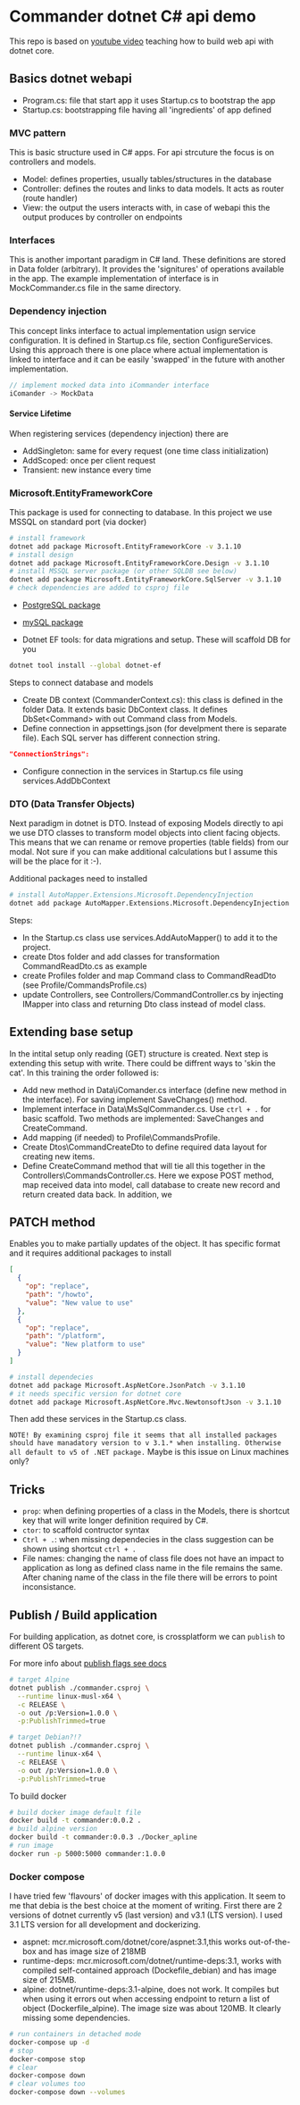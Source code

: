 # Commander dotnet C# api demo

This repo is based on [youtube video](https://youtube.com/watch?v=fmvcAzHpsk8) teaching how to build web api with dotnet core.

## Basics dotnet webapi

- Program.cs: file that start app it uses Startup.cs to bootstrap the app
- Startup.cs: bootstrapping file having all 'ingredients' of app defined

### MVC pattern

This is basic structure used in C# apps. For api strcuture the focus is on controllers and models.

- Model: defines properties, usually tables/structures in the database
- Controller: defines the routes and links to data models. It acts as router (route handler)
- View: the output the users interacts with, in case of webapi this the output produces by controller on endpoints

### Interfaces

This is another important paradigm in C# land. These definitions are stored in Data folder (arbitrary). It provides the 'signitures' of operations available in the app. The example implementation of interface is in MockCommander.cs file in the same directory.

### Dependency injection

This concept links interface to actual implementation usign service configuration. It is defined in Startup.cs file, section ConfigureServices. Using this approach there is one place where actual implementation is linked to interface and it can be easily 'swapped' in the future with another implementation.

```C#
// implement mocked data into iCommander interface
iComander -> MockData
```

#### Service Lifetime

When registering services (dependency injection) there are

- AddSingleton: same for every request (one time class initialization)
- AddScoped: once per client request
- Transient: new instance every time

### Microsoft.EntityFrameworkCore

This package is used for connecting to database. In this project we use MSSQL on standard port (via docker)

```bash
# install framework
dotnet add package Microsoft.EntityFrameworkCore -v 3.1.10
# install design
dotnet add package Microsoft.EntityFrameworkCore.Design -v 3.1.10
# install MSSQL server package (or other SQLDB see below)
dotnet add package Microsoft.EntityFrameworkCore.SqlServer -v 3.1.10
# check dependencies are added to csproj file
```

- [PostgreSQL package](https://www.npgsql.org/efcore/#additional-configuration-for-aspnet-core-applications)
- [mySQL package](https://dev.mysql.com/doc/connector-net/en/connector-net-entityframework-core-example.html)

- Dotnet EF tools: for data migrations and setup. These will scaffold DB for you

```bash
dotnet tool install --global dotnet-ef
```

Steps to connect database and models

- Create DB context (CommanderContext.cs): this class is defined in the folder Data. It extends basic DbContext class. It defines DbSet\<Command> with out Command class from Models.
- Define connection in appsettings.json (for develpment there is separate file). Each SQL server has different connection string.

```json
"ConnectionStrings":
```

- Configure connection in the services in Startup.cs file using services.AddDbContext

### DTO (Data Transfer Objects)

Next paradigm in dotnet is DTO. Instead of exposing Models directly to api we use DTO classes to transform model objects into client facing objects. This means that we can rename or remove properties (table fields) from our modal. Not sure if you can make additional calculations but I assume this will be the place for it :-).

Additional packages need to installed

```bash
# install AutoMapper.Extensions.Microsoft.DependencyInjection
dotnet add package AutoMapper.Extensions.Microsoft.DependencyInjection
```

Steps:

- In the Startup.cs class use services.AddAutoMapper() to add it to the project.
- create Dtos folder and add classes for transformation CommandReadDto.cs as example
- create Profiles folder and map Command class to CommandReadDto (see Profile/CommandsProfile.cs)
- update Controllers, see Controllers/CommandController.cs by injecting IMapper into class and returning Dto class instead of model class.

## Extending base setup

In the intital setup only reading (GET) structure is created. Next step is extending this setup with write. There could be diffrent ways to 'skin the cat'. In this training the order followed is:

- Add new method in Data\iComander.cs interface (define new method in the interface). For saving implement SaveChanges() method.
- Implement interface in Data\MsSqlCommander.cs. Use `ctrl + .` for basic scaffold. Two methods are implemented: SaveChanges and CreateCommand.
- Add mapping (if needed) to Profile\CommandsProfile.
- Create Dtos\CommandCreateDto to define required data layout for creating new items.
- Define CreateCommand method that will tie all this together in the Controllers\CommandsController.cs. Here we expose POST method, map received data into model, call database to create new record and return created data back. In addition, we

## PATCH method

Enables you to make partially updates of the object. It has specific format and it requires additional packages to install

```json
[
  {
    "op": "replace",
    "path": "/howto",
    "value": "New value to use"
  },
  {
    "op": "replace",
    "path": "/platform",
    "value": "New platform to use"
  }
]
```

```bash
# install dependecies
dotnet add package Microsoft.AspNetCore.JsonPatch -v 3.1.10
# it needs specific version for dotnet core
dotnet add package Microsoft.AspNetCore.Mvc.NewtonsoftJson -v 3.1.10
```

Then add these services in the Startup.cs class.

`NOTE! By examining csproj file it seems that all installed packages should have manadatory version to v 3.1.* when installing. Otherwise all default to v5 of .NET package.` Maybe is this issue on Linux machines only?

## Tricks

- `prop`: when defining properties of a class in the Models, there is shortcut key that will write longer definition required by C#.
- `ctor`: to scaffold contructor syntax
- `Ctrl + .`: when missing dependecies in the class suggestion can be shown using shortcut `ctrl + .`
- File names: changing the name of class file does not have an impact to application as long as defined class name in the file remains the same. After chaning name of the class in the file there will be errors to point inconsistance.

## Publish / Build application

For building application, as dotnet core, is crossplatform we can `publish` to different OS targets.

For more info about [publish flags see docs](https://docs.microsoft.com/en-us/dotnet/core/tools/dotnet-publish)

```bash
# target Alpine
dotnet publish ./commander.csproj \
  --runtime linux-musl-x64 \
  -c RELEASE \
  -o out /p:Version=1.0.0 \
  -p:PublishTrimmed=true

# target Debian?!?
dotnet publish ./commander.csproj \
  --runtime linux-x64 \
  -c RELEASE \
  -o out /p:Version=1.0.0 \
  -p:PublishTrimmed=true

```

To build docker

```bash
# build docker image default file
docker build -t commander:0.0.2 .
# build alpine version
docker build -t commander:0.0.3 ./Docker_apline
# run image
docker run -p 5000:5000 commander:1.0.0
```

### Docker compose

I have tried few 'flavours' of docker images with this application. It seem to me that debia is the best choice at the moment of writing. First there are 2 versions of dotnet currently v5 (last version) and v3.1 (LTS version). I used 3.1 LTS version for all development and dockerizing.

- aspnet: mcr.microsoft.com/dotnet/core/aspnet:3.1,this works out-of-the-box and has image size of 218MB
- runtime-deps: mcr.microsoft.com/dotnet/runtime-deps:3.1, works with compiled self-contained approach (Dockefile_debian) and has image size of 215MB.
- alpine: dotnet/runtime-deps:3.1-alpine, does not work. It compiles but when using it errors out when accessing endpoint to return a list of object (Dockerfile_alpine). The image size was about 120MB. It clearly missing some dependencies.

```bash
# run containers in detached mode
docker-compose up -d
# stop
docker-compose stop
# clear
docker-compose down
# clear volumes too
docker-compose down --volumes
```
